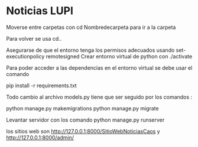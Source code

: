 # Noticias LUPI

Moverse entre carpetas con cd Nombredecarpeta para ir a la carpeta

Para volver se usa cd..

Asegurarse de que el entorno tenga los permisos adecuados usando set-executionpolicy remotesigned 
Crear entorno virtual de python con ./activate

Para poder acceder a las dependencias en el entorno virtual se debe usar el comando

pip install -r requirements.txt



Todo cambio al archivo models.py tiene que ser seguido por los comandos :

python manage.py makemigrations
python manage.py migrate


Levantar servidor con los comando python manage.py runserver

los sitios web son http://127.0.0.1:8000/SitioWebNoticiasCaos y http://127.0.0.1:8000/admin/
